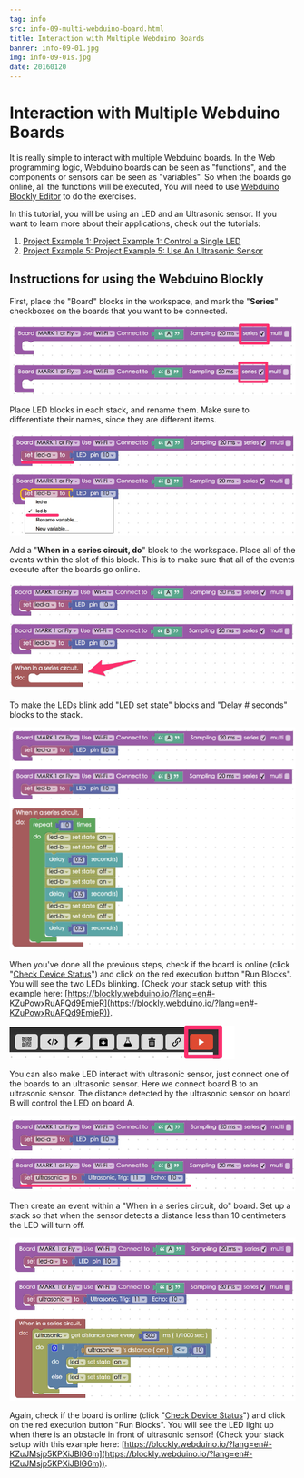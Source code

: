 ```yaml
---
tag: info
src: info-09-multi-webduino-board.html
title: Interaction with Multiple Webduino Boards
banner: info-09-01.jpg
img: info-09-01s.jpg
date: 20160120
---
```


<!-- @@master  = ../../_layout.html-->

<!-- @@block  =  meta-->

<title>Interaction with Multiple Webduino Boards :::: Webduino = Web × Arduino</title>

<meta name="description" content="It is really simple to interact with multiple Webduino boards. In the Web programming logic, Webduino boards can be seen as “functions”, and the components or sensors can be seen as “variables”. So when the boards go online, all the functions will be executed,
You will need to use Webduino Blockly to do the exercises:">

<meta itemprop="description" content="It is really simple to interact with multiple Webduino boards. In the Web programming logic, Webduino boards can be seen as “functions”, and the components or sensors can be seen as “variables”. So when the boards go online, all the functions will be executed,
You will need to use Webduino Blockly to do the exercises:">

<meta property="og:description" content="It is really simple to interact with multiple Webduino boards. In the Web programming logic, Webduino boards can be seen as “functions”, and the components or sensors can be seen as “variables”. So when the boards go online, all the functions will be executed,
You will need to use Webduino Blockly to do the exercises:">

<meta property="og:title" content="Interaction with Multiple Webduino Boards" >

<meta property="og:url" content="https://webduino.io/tutorials/info-09-multi-webduino-board.html">

<meta property="og:image" content="https://webduino.io/img/tutorials/info-09-01s.jpg">

<meta itemprop="image" content="https://webduino.io/img/tutorials/info-09-01s.jpg">

<include src="../_include-tutorials.html"></include>

<!-- @@close-->

<!-- @@block  =  preAndNext-->

<include src="../_include-tutorials-content.html"></include>

<!-- @@close-->



<!-- @@block  =  tutorials-->
# Interaction with Multiple Webduino Boards

It is really simple to interact with multiple Webduino boards. In the Web programming logic, Webduino boards can be seen as "functions", and the components or sensors can be seen as "variables". So when the boards go online, all the functions will be executed,
You will need to use [Webduino Blockly Editor](https://blockly.webduino.io/?lang=en) to do the exercises.

In this tutorial, you will be using an LED and an Ultrasonic sensor. If you want to learn more about their applications, check out the tutorials:

1) [Project Example 1: Project Example 1: Control a Single LED](tutorial-01-led.html)  
2) [Project Example 5: Project Example 5: Use An Ultrasonic Sensor](tutorial-05-ultrasonic.html)

## Instructions for using the Webduino Blockly

First, place the "Board" blocks in the workspace, and mark the "**Series**" checkboxes  on the boards that you want to be connected.

![連動多塊 Webduino 開發板](../../img/tutorials/en/info-09-02.jpg)

Place LED blocks in each stack, and rename them. Make sure to differentiate their names, since they are different items.

![連動多塊 Webduino 開發板](../../img/tutorials/en/info-09-03.jpg)

Add a "**When in a series circuit, do**" block to the workspace. Place all of the events within the slot of this block. This is to make sure that all of the events execute after the boards go online.

![連動多塊 Webduino 開發板](../../img/tutorials/en/info-09-04.jpg)

To make the LEDs blink add "LED set state" blocks and "Delay # seconds" blocks to the stack.

![連動多塊 Webduino 開發板](../../img/tutorials/en/info-09-05.jpg)

When you've done all the previous steps, check if the board is online (click "[Check Device Status](https://webduino.io/device.html)") and click on the red execution button "Run Blocks". You will see the two LEDs blinking. (Check your stack setup with this example here: [https://blockly.webduino.io/?lang=en#-KZuPowxRuAFQd9EmjeR](https://blockly.webduino.io/?lang=en#-KZuPowxRuAFQd9EmjeR)).

![連動多塊 Webduino 開發板](../../img/tutorials/en/info-09-06.jpg)

You can also make LED interact with ultrasonic sensor, just connect one of the boards to an ultrasonic sensor. Here we connect board B to an ultrasonic sensor. The distance detected by the ultrasonic sensor on board B will control the LED on board A.

![連動多塊 Webduino 開發板](../../img/tutorials/en/info-09-07.jpg)

Then create an event within a "When in a series circuit, do" board. Set up a stack so that when the sensor detects a distance less than 10 centimeters the LED will turn off.

![連動多塊 Webduino 開發板](../../img/tutorials/en/info-09-08.jpg)

Again, check if the board is online (click "[Check Device Status](https://webduino.io/device.html)") and click on the red execution button "Run Blocks". You will see the LED light up when there is an obstacle in front of ultrasonic sensor! (Check your stack setup with this example here: [https://blockly.webduino.io/?lang=en#-KZuJMsjp5KPXiJBlG6m](https://blockly.webduino.io/?lang=en#-KZuJMsjp5KPXiJBlG6m)).




<!-- @@close-->